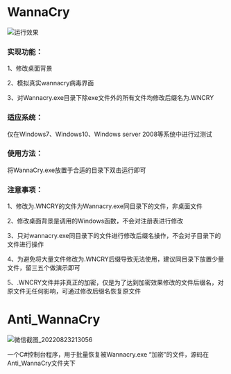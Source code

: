 # WannaCry

![运行效果](https://user-images.githubusercontent.com/46400438/185957528-206dfb47-1397-40bf-ac7b-5686fb693835.gif)


### 实现功能：
1、修改桌面背景

2、模拟真实wannacry病毒界面

3、对Wannacry.exe目录下除exe文件外的所有文件均修改后缀名为.WNCRY


### 适应系统：
仅在Windows7、Windows10、Windows server 2008等系统中进行过测试


### 使用方法：
将WannaCry.exe放置于合适的目录下双击运行即可


### 注意事项：
1、修改为.WNCRY的文件为Wannacry.exe同目录下的文件，非桌面文件

2、修改桌面背景是调用的Windows函数，不会对注册表进行修改

3、只对wannacry.exe同目录下的文件进行修改后缀名操作，不会对子目录下的文件进行操作

4、为避免将大量文件修改为.WNCRY后缀导致无法使用，建议同目录下放置少量文件，留三五个做演示即可

5、.WNCRY文件并非真正的加密，仅是为了达到加密效果修改的文件后缀名，对原文件无任何影响，可通过修改后缀名恢复原文件

# Anti_WannaCry
![微信截图_20220823213056](https://user-images.githubusercontent.com/46400438/186171652-be3a0f0d-7bc9-41a4-9c48-0ac8a809415e.png)

一个C#控制台程序，用于批量恢复被Wannacry.exe “加密”的文件，源码在Anti_WannaCry文件夹下

